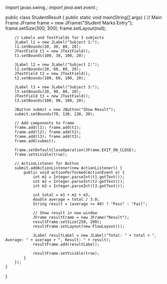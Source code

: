 import javax.swing.*;
import java.awt.event.*;

public class StudentResult {
    public static void main(String[] args) {
        // Main Frame
        JFrame frame = new JFrame("Student Marks Entry");
        frame.setSize(300, 300);
        frame.setLayout(null);

        // Labels and TextFields for 3 subjects
        JLabel l1 = new JLabel("Subject 1:");
        l1.setBounds(20, 30, 80, 20);
        JTextField t1 = new JTextField();
        t1.setBounds(100, 30, 100, 20);

        JLabel l2 = new JLabel("Subject 2:");
        l2.setBounds(20, 60, 80, 20);
        JTextField t2 = new JTextField();
        t2.setBounds(100, 60, 100, 20);

        JLabel l3 = new JLabel("Subject 3:");
        l3.setBounds(20, 90, 80, 20);
        JTextField t3 = new JTextField();
        t3.setBounds(100, 90, 100, 20);

        JButton submit = new JButton("Show Result");
        submit.setBounds(70, 130, 130, 30);

        // Add components to frame
        frame.add(l1); frame.add(t1);
        frame.add(l2); frame.add(t2);
        frame.add(l3); frame.add(t3);
        frame.add(submit);

        frame.setDefaultCloseOperation(JFrame.EXIT_ON_CLOSE);
        frame.setVisible(true);

        // ActionListener for Button
        submit.addActionListener(new ActionListener() {
            public void actionPerformed(ActionEvent e) {
                int m1 = Integer.parseInt(t1.getText());
                int m2 = Integer.parseInt(t2.getText());
                int m3 = Integer.parseInt(t3.getText());

                int total = m1 + m2 + m3;
                double average = total / 3.0;
                String result = (average >= 40) ? "Pass" : "Fail";

                // Show result in new window
                JFrame resultFrame = new JFrame("Result");
                resultFrame.setSize(250, 200);
                resultFrame.setLayout(new FlowLayout());

                JLabel resultLabel = new JLabel("Total: " + total + ", Average: " + average + ", Result: " + result);
                resultFrame.add(resultLabel);

                resultFrame.setVisible(true);
            }
        });
    }
}
